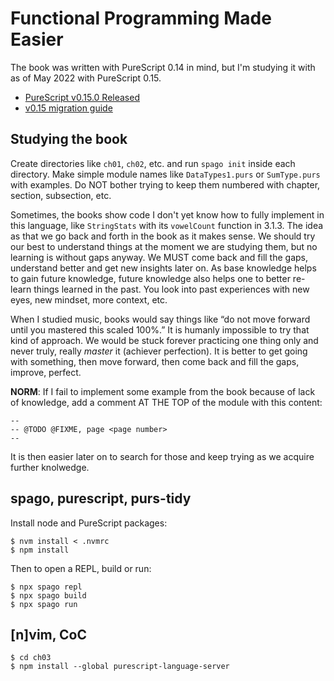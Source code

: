 # Functional Programming Made Easier

The book was written with PureScript 0.14 in mind, but I'm studying it with as of May 2022 with PureScript 0.15.

- [PureScript v0.15.0 Released](https://discourse.purescript.org/t/purescript-v0-15-0-released/2989)
- [v0.15 migration guide](https://github.com/purescript/documentation/blob/master/migration-guides/0.15-Migration-Guide.md)

## Studying the book

Create directories like `ch01`, `ch02`, etc. and run `spago init` inside each directory. Make simple module names like `DataTypes1.purs` or `SumType.purs` with examples. Do NOT bother trying to keep them numbered with chapter, section, subsection, etc.

Sometimes, the books show code I don't yet know how to fully implement in this language, like `StringStats` with its `vowelCount` function in 3.1.3. The idea as that we go back and forth in the book as it makes sense. We should try our best to understand things at the moment we are studying them, but no learning is without gaps anyway. We MUST come back and fill the gaps, understand better and get new insights later on. As base knowledge helps to gain future knowledge, future knowledge also helps one to better re-learn things learned in the past. You look into past experiences with new eyes, new mindset, more context, etc.

When I studied music, books would say things like “do not move forward until you mastered this scaled 100%.” It is humanly impossible to try that kind of approach. We would be stuck forever practicing one thing only and never truly, really *master* it (achiever perfection). It is better to get going with something, then move forward, then come back and fill the gaps, improve, perfect.

**NORM**: If I fail to implement some example from the book because of lack of knowledge, add a comment AT THE TOP of the module with this content:

```
--
-- @TODO @FIXME, page <page number>
--
```

It is then easier later on to search for those and keep trying as we acquire further knolwedge.

## spago, purescript, purs-tidy

Install node and PureScript packages:

```shell-session
$ nvm install < .nvmrc
$ npm install
```

Then to open a REPL, build or run:

```shell-session
$ npx spago repl
$ npx spago build
$ npx spago run
```

## [n]vim, CoC

```shell-session
$ cd ch03
$ npm install --global purescript-language-server
```
